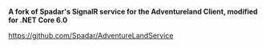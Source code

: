 ﻿**A fork of Spadar's SignalR service for the Adventureland Client, modified for .NET Core 6.0**
 
https://github.com/Spadar/AdventureLandService
